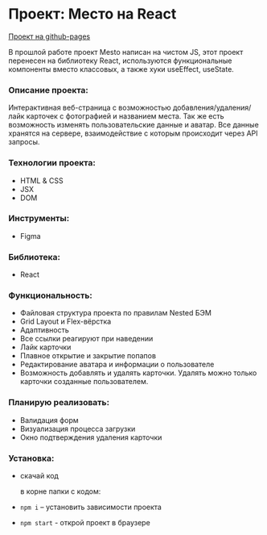 # Проект: Место на React

[Проект на github-pages](https://masharakitskaya.github.io/mesto-react/)

В прошлой работе проект Mesto написан на чистом JS, этот проект перенесен на библиотеку React, используются функциональные компоненты вместо классовых, а также хуки useEffect, useState.

### Описание проекта:
Интерактивная веб-страница с возможностью добавления/удаления/лайк карточек с фотографией и названием места. Так же есть возможность изменять пользовательские данные и аватар. Все данные хранятся на сервере, взаимодействие с которым происходит через API запросы. 

### Технологии проекта:
* HTML & CSS
* JSX
* DOM

### Инструменты:
* Figma

### Библиотека:
* React

### Функциональность:
* Файловая структура проекта по правилам Nested БЭМ
* Grid Layout и Flex-вёрстка
* Адаптивность 
* Все ссылки реагируют при наведении
* Лайк карточки
* Плавное открытие и закрытие попапов
* Редактирование аватара и информации о пользователе
* Возможность добавлять и удалять карточки. Удалять можно только карточки созданные пользователем.

### Планирую реализовать:
* Валидация форм
* Визуализация процесса загрузки
* Окно подтверждения удаления карточки

### Установка:
* скачай код

   в корне папки с кодом:
* `npm i` – установить зависимости проекта 
* `npm start` - открой проект в браузере
